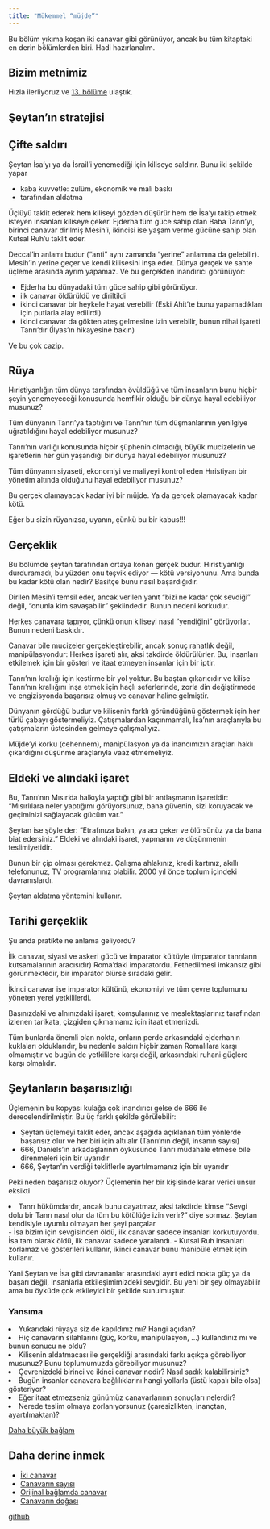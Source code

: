 ```yaml
---
title: "Mükemmel “müjde”"
---
```



Bu bölüm yıkıma koşan iki canavar gibi görünüyor, ancak bu tüm kitaptaki en derin bölümlerden biri. Hadi hazırlanalım.


## Bizim metnimiz

<a name="023e"></a>
Hızla ilerliyoruz ve [13. bölüme](https://www.bibleserver.com/TR/Vahiy13) ulaştık.


## Şeytan’ın stratejisi

<a name="080c"></a>

## Çifte saldırı

<a name="6529"></a>
Şeytan İsa’yı ya da İsrail’i yenemediği için kiliseye saldırır. Bunu iki şekilde yapar

- kaba kuvvetle: zulüm, ekonomik ve mali baskı
- tarafından aldatma


Üçlüyü taklit ederek hem kiliseyi gözden düşürür hem de İsa’yı takip etmek isteyen insanları kiliseye çeker. Ejderha tüm güce sahip olan Baba Tanrı’yı, birinci canavar dirilmiş Mesih’i, ikincisi ise yaşam verme gücüne sahip olan Kutsal Ruh’u taklit eder.

Deccal’in anlamı budur (“anti” aynı zamanda “yerine” anlamına da gelebilir). Mesih’in yerine geçer ve kendi kilisesini inşa eder. Dünya gerçek ve sahte üçleme arasında ayrım yapamaz. Ve bu gerçekten inandırıcı görünüyor:

- Ejderha bu dünyadaki tüm güce sahip gibi görünüyor.
- ilk canavar öldürüldü ve diriltildi
- ikinci canavar bir heykele hayat verebilir (Eski Ahit’te bunu yapamadıkları için putlarla alay edilirdi)
- ikinci canavar da gökten ateş gelmesine izin verebilir, bunun nihai işareti Tanrı’dır (İlyas’ın hikayesine bakın)


Ve bu çok cazip.


## Rüya

<a name="bc8c"></a>
Hıristiyanlığın tüm dünya tarafından övüldüğü ve tüm insanların bunu hiçbir şeyin yenemeyeceği konusunda hemfikir olduğu bir dünya hayal edebiliyor musunuz?

Tüm dünyanın Tanrı’ya taptığını ve Tanrı’nın tüm düşmanlarının yenilgiye uğratıldığını hayal edebiliyor musunuz?

Tanrı’nın varlığı konusunda hiçbir şüphenin olmadığı, büyük mucizelerin ve işaretlerin her gün yaşandığı bir dünya hayal edebiliyor musunuz?

Tüm dünyanın siyaseti, ekonomiyi ve maliyeyi kontrol eden Hıristiyan bir yönetim altında olduğunu hayal edebiliyor musunuz?

Bu gerçek olamayacak kadar iyi bir müjde. Ya da gerçek olamayacak kadar kötü.

Eğer bu sizin rüyanızsa, uyanın, çünkü bu bir kabus!!!


## Gerçeklik

<a name="f78a"></a>
Bu bölümde şeytan tarafından ortaya konan gerçek budur. Hıristiyanlığı durduramadı, bu yüzden onu teşvik ediyor — kötü versiyonunu. Ama bunda bu kadar kötü olan nedir? Basitçe bunu nasıl başardığıdır.

Dirilen Mesih’i temsil eder, ancak verilen yanıt “bizi ne kadar çok sevdiği” değil, “onunla kim savaşabilir” şeklindedir. Bunun nedeni korkudur.

Herkes canavara tapıyor, çünkü onun kiliseyi nasıl “yendiğini” görüyorlar. Bunun nedeni baskıdır.

Canavar bile mucizeler gerçekleştirebilir, ancak sonuç rahatlık değil, manipülasyondur: Herkes işareti alır, aksi takdirde öldürülürler. Bu, insanları etkilemek için bir gösteri ve itaat etmeyen insanlar için bir iptir.

Tanrı’nın krallığı için kestirme bir yol yoktur. Bu baştan çıkarıcıdır ve kilise Tanrı’nın krallığını inşa etmek için haçlı seferlerinde, zorla din değiştirmede ve engizisyonda başarısız olmuş ve canavar haline gelmiştir.

Dünyanın gördüğü budur ve kilisenin farklı göründüğünü göstermek için her türlü çabayı göstermeliyiz. Çatışmalardan kaçınmamalı, İsa’nın araçlarıyla bu çatışmaların üstesinden gelmeye çalışmalıyız.

Müjde’yi korku (cehennem), manipülasyon ya da inancımızın araçları haklı çıkardığını düşünme araçlarıyla vaaz etmemeliyiz.


## Eldeki ve alındaki işaret

<a name="145e"></a>
Bu, Tanrı’nın Mısır’da halkıyla yaptığı gibi bir antlaşmanın işaretidir: “Mısırlılara neler yaptığımı görüyorsunuz, bana güvenin, sizi koruyacak ve geçiminizi sağlayacak gücüm var.”

Şeytan ise şöyle der: “Etrafınıza bakın, ya acı çeker ve ölürsünüz ya da bana biat edersiniz.” Eldeki ve alındaki işaret, yapmanın ve düşünmenin teslimiyetidir.

Bunun bir çip olması gerekmez. Çalışma ahlakınız, kredi kartınız, akıllı telefonunuz, TV programlarınız olabilir. 2000 yıl önce toplum içindeki davranışlardı.

Şeytan aldatma yöntemini kullanır.


## Tarihi gerçeklik

<a name="a2a4"></a>
Şu anda pratikte ne anlama geliyordu?

İlk canavar, siyasi ve askeri gücü ve imparator kültüyle (imparator tanrıların kutsamalarının aracısıdır) Roma’daki imparatordu. Fethedilmesi imkansız gibi görünmektedir, bir imparator ölürse sıradaki gelir.

İkinci canavar ise imparator kültünü, ekonomiyi ve tüm çevre toplumunu yöneten yerel yetkililerdi.

Başınızdaki ve alnınızdaki işaret, komşularınız ve meslektaşlarınız tarafından izlenen tarikata, çizgiden çıkmamanız için itaat etmenizdi.

Tüm bunlarda önemli olan nokta, onların perde arkasındaki ejderhanın kuklaları olduklarıdır, bu nedenle saldırı hiçbir zaman Romalılara karşı olmamıştır ve bugün de yetkililere karşı değil, arkasındaki ruhani güçlere karşı olmalıdır.


## Şeytanların başarısızlığı

<a name="c21d"></a>
Üçlemenin bu kopyası kulağa çok inandırıcı gelse de 666 ile derecelendirilmiştir. Bu üç farklı şekilde görülebilir:

- Şeytan üçlemeyi taklit eder, ancak aşağıda açıklanan tüm yönlerde başarısız olur ve her biri için altı alır (Tanrı’nın değil, insanın sayısı)
- 666, Daniels’ın arkadaşlarının öyküsünde Tanrı müdahale etmese bile direnmeleri için bir uyarıdır
- 666, Şeytan’ın verdiği tekliflerle ayartılmamanız için bir uyarıdır


Peki neden başarısız oluyor? Üçlemenin her bir kişisinde karar verici unsur eksikti

<li id="b0e4">Tanrı hükümdardır, ancak bunu dayatmaz, aksi takdirde kimse “Sevgi dolu bir Tanrı nasıl olur da tüm bu kötülüğe izin verir?” diye sormaz. Şeytan kendisiyle uyumlu olmayan her şeyi parçalar</li>- İsa bizim için sevgisinden öldü, ilk canavar sadece insanları korkutuyordu. İsa tam olarak öldü, ilk canavar sadece yaralandı.
- Kutsal Ruh insanları zorlamaz ve gösterileri kullanır, ikinci canavar bunu manipüle etmek için kullanır.


Yani Şeytan ve İsa gibi davrananlar arasındaki ayırt edici nokta güç ya da başarı değil, insanlarla etkileşimimizdeki sevgidir. Bu yeni bir şey olmayabilir ama bu öyküde çok etkileyici bir şekilde sunulmuştur.


### Yansıma

<a name="c3f7"></a>
<li id="4263">Yukarıdaki rüyaya siz de kapıldınız mı? Hangi açıdan?</li><li id="20fb">Hiç canavarın silahlarını (güç, korku, manipülasyon, …) kullandınız mı ve bunun sonucu ne oldu?</li><li id="aca4">Kilisenin aldatmacası ile gerçekliği arasındaki farkı açıkça görebiliyor musunuz? Bunu toplumumuzda görebiliyor musunuz?</li><li id="f4f6">Çevrenizdeki birinci ve ikinci canavar nedir? Nasıl sadık kalabilirsiniz?</li><li id="4562">Bugün insanlar canavara bağlılıklarını hangi yollarla (üstü kapalı bile olsa) gösteriyor?</li><li id="ce2d">Eğer itaat etmezseniz günümüz canavarlarının sonuçları nelerdir?</li><li id="983b">Nerede teslim olmaya zorlanıyorsunuz (çaresizlikten, inançtan, ayartılmaktan)?</li>



[Daha büyük bağlam](../../../gen/index/appl/the-book-of-revelation/index.html)


## Daha derine inmek

<a name="8458"></a>
- [İki canavar](../../../content/beasts/expl/the-nature-of-the-beast-in-the-book-of-revelation/index.html)
- [Canavarın sayısı](../../../content/beasts/expl/666-the-number-of-the-beast/index.html)
- [Orijinal bağlamda canavar](../../../content/beasts/expl/the-beasts-and-the-666-in-historical-context/index.html)
- [Canavarın doğası](../../../content/beasts/expl/the-nature-of-the-beast/index.html)







[github](https://github.com/revelation-today/revelation-today/blob/main/exampleSite/content/docs/content/beasts/appl/the-perfect-gospel.tr.md)
